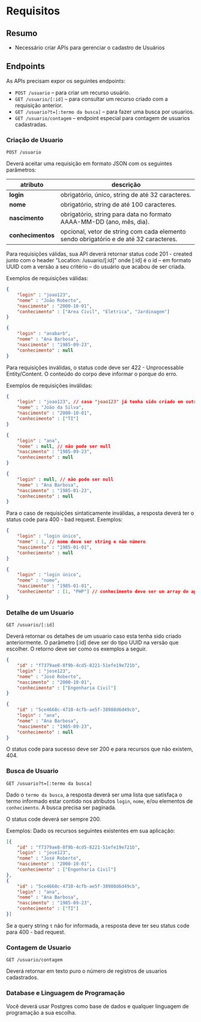 # Requisitos

## Resumo
- Necessário criar APIs para gerenciar o cadastro de Usuários

## Endpoints
As APIs precisam expor os seguintes endpoints:

- `POST /usuario` – para criar um recurso usuário.
- `GET /usuario/[:id]` – para consultar um recurso criado com a requisição anterior.
- `GET /usuario?t=[:termo da busca]` – para fazer uma busca por usuarios.
- `GET /usuario/contagem` – endpoint especial para contagem de usuarios cadastradas.


### Criação de Usuario
`POST /usuario`

Deverá aceitar uma requisição em formato JSON com os seguintes parâmetros:

| atributo | descrição |
| --- | --- |
| **login** | obrigatório, único, string de até 32 caracteres. |
| **nome** | obrigatório, string de até 100 caracteres. |
| **nascimento** | obrigatório, string para data no formato AAAA-MM-DD (ano, mês, dia). |
| **conhecimentos** | opcional, vetor de string com cada elemento sendo obrigatório e de até 32 caracteres. |

Para requisições válidas, sua API deverá retornar status code 201 - created junto com o header "Location: /usuario/[:id]" onde [:id] é o id – em formato UUID com a versão a seu critério – do usuário que acabou de ser criada.

Exemplos de requisições válidas:
```json
{
    "login" : "joao123",
    "nome" : "João Roberto",
    "nascimento" : "2000-10-01",
    "conhecimento" : ["Area Civil", "Eletrica", "Jardinagem"]
}
```

```json
{
    "login" : "anabarb",
    "nome" : "Ana Barbosa",
    "nascimento" : "1985-09-23",
    "conhecimento" : null
}
```
Para requisições inválidas, o status code deve ser 422 - Unprocessable Entity/Content. O conteúdo do corpo deve informar o porque do erro.

Exemplos de requisições inválidas:
```json
{
    "login" : "joao123", // caso "joao123" já tenha sido criado em outra requisição
    "nome" : "João da Silva",
    "nascimento" : "2000-10-01",
    "conhecimento" : ["TI"]
}
```

```json
{
    "login" : "ana",
    "nome" : null, // não pode ser null
    "nascimento" : "1985-09-23",
    "conhecimento" : null
}
```

```json
{
    "login" : null, // não pode ser null
    "nome" : "Ana Barbosa",
    "nascimento" : "1985-01-23",
    "conhecimento" : null
}
```

Para o caso de requisições sintaticamente inválidas, a resposta deverá ter o status code para 400 - bad request. Exemplos:

```json
{
    "login" : "login único",
    "nome" : 1, // nome deve ser string e não número
    "nascimento" : "1985-01-01",
    "conhecimento" : null
}
```

```json
{
    "login" : "login único",
    "nome" : "nome",
    "nascimento" : "1985-01-01",
    "conhecimento" : [1, "PHP"] // conhecimento deve ser um array de apenas strings
}
```

### Detalhe de um Usuario
`GET /usuario/[:id]`

Deverá retornar os detalhes de um usuario caso esta tenha sido criado anteriormente. O parâmetro [:id] deve ser do tipo UUID na versão que escolher. O retorno deve ser como os exemplos a seguir.

```json
{
    "id" : "f7379ae8-8f9b-4cd5-8221-51efe19e721b",
    "login" : "jose123",
    "nome" : "José Roberto",
    "nascimento" : "2000-10-01",
    "conhecimento" : ["Engenharia Civil"]
}
```

```json
{
    "id" : "5ce4668c-4710-4cfb-ae5f-38988d6d49cb",
    "login" : "ana",
    "nome" : "Ana Barbosa",
    "nascimento" : "1985-09-23",
    "conhecimento" : null
}
```

O status code para sucesso deve ser 200 e para recursos que não existem, 404.


### Busca de Usuario
`GET /usuario?t=[:termo da busca]`

Dado o `termo da busca`, a resposta deverá ser uma lista que satisfaça o termo informado estar contido nos atributos `login`, `nome`, e/ou elementos de `conhecimento`. A busca precisa ser paginada.

O status code deverá ser sempre 200.

Exemplos: Dado os recursos seguintes existentes em sua aplicação:

```json
[{
    "id" : "f7379ae8-8f9b-4cd5-8221-51efe19e721b",
    "login" : "jose123",
    "nome" : "José Roberto",
    "nascimento" : "2000-10-01",
    "conhecimento" : ["Engenharia Civil"]
},
{
    "id" : "5ce4668c-4710-4cfb-ae5f-38988d6d49cb",
    "login" : "ana",
    "nome" : "Ana Barbosa",
    "nascimento" : "1985-09-23",
    "conhecimento" : ["TI"]
}]
```

Se a query string `t` não for informada, a resposta deve ter seu status code para 400 - bad request.

### Contagem de Usuario
`GET /usuario/contagem`

Deverá retornar em texto puro o número de registros de usuarios cadastrados.

### Database e Linguagem de Programação
Você deverá usar Postgres como base de dados e qualquer linguagem de programação a sua escolha.
